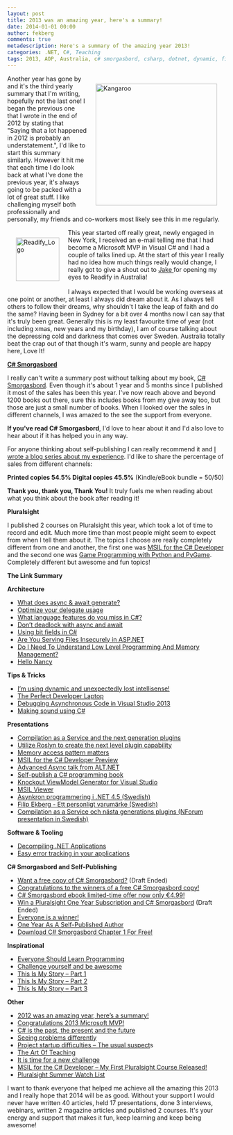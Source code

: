 ```yaml
---
layout: post
title: 2013 was an amazing year, here's a summary!
date: 2014-01-01 00:00
author: fekberg
comments: true
metadescription: Here's a summary of the amazing year 2013!
categories: .NET, C#, Teaching
tags: 2013, AOP, Australia, c# smorgasbord, csharp, dotnet, dynamic, filip ekberg, MVP, Programming, Readify, reflection, roslyn, roslyn ctp, self-publishing, Sydney
---
```

<img src="https://cdn.filipekberg.se/fekberg-blog/wp-content/uploads/2013/12/Kangaroo.jpg" alt="Kangaroo" width="280" style="float: right; padding: 20px;" class="alignnone size-full wp-image-2175" />Another year has gone by and it's the third yearly summary that I'm writing, hopefully not the last one! I began the previous one that I wrote in the end of 2012 by stating that "Saying that a lot happened in 2012 is probably an understatement.", I'd like to start this summary similarly. However it hit me that each time I do look back at what I've done the previous year, it's always going to be packed with a lot of great stuff. I like challenging myself both professionally and personally, my friends and co-workers most likely see this in me regularly.<!--excerpt-->

<img src="https://cdn.filipekberg.se/fekberg-blog/wp-content/uploads/2013/12/Readify_Logo.jpg" alt="Readify_Logo" width="100" style="float: left; padding: 20px;"  class="alignnone size-full wp-image-2174" />This year started off really great, newly engaged in New York, I received an e-mail telling me that I had become a Microsoft MVP in Visual C# and I had a couple of talks lined up. At the start of this year I really had no idea how much things really would change, I really got to give a shout out to <a href="https://twitter.com/JakeGinnivan" target="_blank">Jake </a>for opening my eyes to Readify in Australia!<br><br>I always expected that I would be working overseas at one point or another, at least I always did dream about it. As I always tell others to follow their dreams, why shouldn't I take the leap of faith and do the same? Having been in Sydney for a bit over 4 months now I can say that it's truly been great. Generally this is my least favourite time of year (not including xmas, new years and my birthday), I am of course talking about the depressing cold and darkness that comes over Sweden. Australia totally beat the crap out of that though it's warm, sunny and people are happy here, Love It!

<a href="http://www.amazon.com/C-Smorgasbord-Filip-Ekberg/dp/1468152106" target="_blank"><strong>C# Smorgasbord</strong></a>

I really can't write a summary post without talking about my book, <a href="http://www.amazon.com/C-Smorgasbord-Filip-Ekberg/dp/1468152106" target="_blank">C# Smorgasbord</a>. Even though it's about 1 year and 5 months since I published it most of the sales has been this year. I've now reach above and beyond 1200 books out there, sure this includes books from my give away too, but those are just a small number of books. When I looked over the sales in different channels, I was amazed to the see the support from everyone. 

<strong>If you've read C# Smorgasbord</strong>, I'd love to hear about it and I'd also love to hear about if it has helped you in any way.

For anyone thinking about self-publishing I can really recommend it and <a href="https://www.filipekberg.se/2012/08/27/self-publishing-a-book-part-1-where-it-all-began/" target="_blank">I wrote a blog series about my experience</a>. I'd like to share the percentage of sales from different channels:

<strong>Printed copies 54.5%
Digital copies 45.5%</strong> (Kindle/eBook bundle = 50/50)

<strong>Thank you, thank you, Thank You!</strong> It truly fuels me when reading about what you think about the book after reading it!

<strong>Pluralsight</strong>

I published 2 courses on Pluralsight this year, which took a lot of time to record and edit. Much more time than most people might seem to expect from when I tell them about it. The topics I choose are really completely different from one and another, the first one was <a href="http://pluralsight.com/training/Courses/TableOfContents/msil-csharp-developer" target="_blank">MSIL for the C# Developer</a> and the second one was <a href="http://pluralsight.com/training/Courses/TableOfContents/game-programming-python-pygame" target="_blank">Game Programming with Python and PyGame</a>. Completely different but awesome and fun topics!

<strong>The Link Summary</strong>

<strong>Architecture</strong>
<ul>
	<li><a href="https://www.filipekberg.se/2013/01/16/what-does-async-await-generate/" target="_blank">What does async & await generate?</a></li>
	<li><a href="https://www.filipekberg.se/2013/02/15/optimize-your-delegate-usage/" target="_blank">Optimize your delegate usage</a></li>
	<li><a href="https://www.filipekberg.se/2013/03/01/what-language-features-do-you-miss-in-c/" target="_blank">What language features do you miss in C#?</a></li>
	<li><a href="https://www.filipekberg.se/2013/04/03/dont-deadlock-with-async-and-await/" target="_blank">Don’t deadlock with async and await</a></li>
	<li><a href="https://www.filipekberg.se/2013/05/14/using-bit-fields-in-csharp/" target="_blank">Using bit fields in C#</a></li>
	<li><a href="https://www.filipekberg.se/2013/07/12/are-you-serving-files-insecurely-in-asp-net/" target="_blank">Are You Serving Files Insecurely in ASP.NET</a></li>
	<li><a href="https://www.filipekberg.se/2013/09/03/do-i-need-to-understand-low-level-programming-and-memory-management/" target="_blank">Do I Need To Understand Low Level Programming And Memory Management?</a></li>
	<li><a href="https://www.filipekberg.se/2013/12/19/hello-nancy/" target="_blank">Hello Nancy</a></li>
</ul>

<strong>Tips & Tricks</strong>
<ul>
	<li><a href="https://www.filipekberg.se/2013/01/17/im-using-dynamic-and-unexpectedly-lost-intellisense/" target="_blank">I’m using dynamic and unexpectedly lost intellisense!</a></li>
	<li><a href="https://www.filipekberg.se/2013/09/25/perfect-developer-laptop/" target="_blank">The Perfect Developer Laptop</a></li>
	<li><a href="https://www.filipekberg.se/2013/11/15/debugging-asynchronous-code-visual-studio-2013/" target="_blank">Debugging Asynchronous Code in Visual Studio 2013</a></li>
	<li><a href="https://www.filipekberg.se/2013/12/16/making-sound-using-c/" target="_blank">Making sound using C#</a></li>
</ul>

<strong>Presentations</strong>
<ul>
	<li><a href="https://www.filipekberg.se/2013/02/07/compilation-as-a-service-and-the-next-generation-plugins/" target="_blank">Compilation as a Service and the next generation plugins</a></li>
	<li><a href="https://www.filipekberg.se/2013/05/02/utilize-roslyn-to-create-the-next-level-plugin-capability/" target="_blank">Utilize Roslyn to create the next level plugin capability</a></li>
	<li><a href="https://www.filipekberg.se/2013/07/01/memory-access-pattern-matters/" target="_blank">Memory access pattern matters</a></li>
	<li><a href="https://www.filipekberg.se/2013/08/07/msil-for-the-c-developer-preview/" target="_blank">MSIL for the C# Developer Preview</a></li>
	<li><a href="https://www.filipekberg.se/2013/10/29/advanced-async-talk-alt-net/" target="_blank">Advanced Async talk from ALT.NET</a></li>
	<li><a href="http://www.youtube.com/watch?v=dgUjrnac_wY" target="_blank">Self-publish a C# programming book</a></li>
	<li><a href="http://www.youtube.com/watch?v=NChQ6aaMHDk" target="_blank">Knockout ViewModel Generator for Visual Studio</a></li>
	<li><a href="http://www.youtube.com/watch?v=63JDR_SUgNY" target="_blank">MSIL Viewer</a></li>
	<li><a href="http://www.youtube.com/watch?v=lIw4y0ZXtcQ" target="_blank">Asynkron programmering i .NET 4.5 (Swedish)</a></li>
	<li><a href="http://www.youtube.com/watch?v=bUttsJ2JgHM" target="_blank">Filip Ekberg - Ett personligt varumärke (Swedish)</a></li>
	<li><a href="http://www.youtube.com/watch?v=BIY1QlchFeE" target="_blank">Compilation as a Service och nästa generations plugins (NForum presentation in Swedish)</a> </li>
</ul>

<strong>Software & Tooling</strong>
<ul>
	<li><a href="https://www.filipekberg.se/2013/02/14/decompiling-dotnet-applications/" target="_blank">Decompiling .NET Applications</a></li>
	<li><a href="https://www.filipekberg.se/2013/03/26/easy-error-tracking-in-your-applications/" target="_blank">Easy error tracking in your applications</a></li>
</ul>

<strong>C# Smorgasbord and Self-Publishing</strong>
<ul>
	<li><a href="https://www.filipekberg.se/2013/01/18/want-a-free-copy-of-c-smorgasbord/" target="_blank">Want a free copy of C# Smorgasbord?</a> (Draft Ended)</li>
	<li><a href="https://www.filipekberg.se/2013/02/04/congratulations-to-the-winners-of-a-free-c-smorgasbord-copy/" target="_blank">Congratulations to the winners of a free C# Smorgasbord copy!</a></li>
	<li><a href="https://www.filipekberg.se/2013/02/26/c-smorgasbord-ebook-limited-time-offer-now-only-e4-99/" target="_blank">C# Smorgasbord ebook limited-time offer now only €4.99!</a></li>
	<li><a href="https://www.filipekberg.se/2013/06/17/win-a-pluralsight-one-year-subscription-and-c-smorgasbord/" target="_blank">Win a Pluralsight One Year Subscription and C# Smorgasbord</a> (Draft Ended)</li>
	<li><a href="https://www.filipekberg.se/2013/06/27/everyone-is-a-winner/" target="_blank">Everyone is a winner!</a></li>
	<li><a href="https://www.filipekberg.se/2013/07/30/one-year-as-a-self-published-author/" target="_blank">One Year As A Self-Published Author</a></li>
	<li><a href="https://www.filipekberg.se/2013/12/06/download-c-smorgasbord-chapter-1-free/" target="_blank">Download C# Smorgasbord Chapter 1 For Free!</a></li>
</ul>

<strong>Inspirational</strong>
<ul>
	<li><a href="https://www.filipekberg.se/2013/03/04/everyone-should-learn-programming/" target="_blank">Everyone Should Learn Programming</a></li>
	<li><a href="https://www.filipekberg.se/2013/03/06/challenge-yourself-and-be-awesome/" target="_blank">Challenge yourself and be awesome</a></li>
	<li><a href="https://www.filipekberg.se/2013/07/15/this-is-my-story-part-1/" target="_blank">This Is My Story – Part 1</a></li>
	<li><a href="https://www.filipekberg.se/2013/07/17/this-is-my-story-part-2/" target="_blank">This Is My Story – Part 2</a></li>
	<li><a href="https://www.filipekberg.se/2013/07/22/this-is-my-story-part-3/" target="_blank">This Is My Story – Part 3</a></li>
</ul>


<strong>Other</strong>
<ul>
	<li><a href="https://www.filipekberg.se/2013/01/08/2012-was-an-amazing-year-heres-a-summary/" target="_blank">2012 was an amazing year, here’s a summary!</a></li>
	<li><a href="https://www.filipekberg.se/2013/01/01/congratulations-2013-microsoft-mvp/" target="_blank">Congratulations 2013 Microsoft MVP!</a></li>
	<li><a href="https://www.filipekberg.se/2013/01/11/c-is-the-past-the-present-and-the-future/" target="_blank">C# is the past, the present and the future</a></li>
	<li><a href="https://www.filipekberg.se/2013/03/14/seeing-problems-differently/" target="_blank">Seeing problems differently</a></li>
	<li><a href="https://www.filipekberg.se/2013/04/15/project-startup-difficulties-the-usual-suspects/" target="_blank">Project startup difficulties – The usual suspect</a>s</li>
	<li><a href="https://www.filipekberg.se/2013/04/26/the-art-of-teaching/" target="_blank">The Art Of Teaching</a></li>
	<li><a href="https://www.filipekberg.se/2013/05/02/it-is-time-for-a-new-challenge/" target="_blank">It is time for a new challenge</a></li>
	<li><a href="https://www.filipekberg.se/2013/07/02/msil-for-the-c-developer-my-first-pluralsight-course-released/" target="_blank">MSIL for the C# Developer – My First Pluralsight Course Released!</a></li>
	<li><a href="https://www.filipekberg.se/2013/07/23/pluralsight-summer-watch-list/" target="_blank">Pluralsight Summer Watch List</a></li>

</ul>

I want to thank everyone that helped me achieve all the amazing this 2013 and I really hope that 2014 will be as good. Without your support I would never have written 40 articles, held 17 presentations, done 3 interviews, webinars, written 2 magazine articles and published 2 courses. It's your energy and support that makes it fun, keep learning and keep being awesome!
